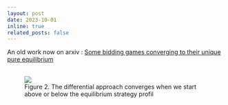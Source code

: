 ```yaml
---
layout: post
date: 2023-10-01
inline: true
related_posts: false
---
```

An old work now on arxiv : <a href=https://arxiv.org/abs/2310.02898> Some bidding games converging to their unique pure equilibrium</a>
<br>
<br>
<figure >
   <img src="fig1.jpg" style="max-width: 50%;"/>
   <figcaption>
Figure 2. The differential approach converges when we start above or below the equilibrium strategy profil
   </figcaption>